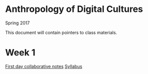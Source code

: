 # Anthropology of Digital Cultures

Spring 2017

This document will contain pointers to class materials.

# Week 1

[First day collaborative notes](https://goo.gl/BNXqq7)
[Syllabus](digital-cultures-syllabus.md)
